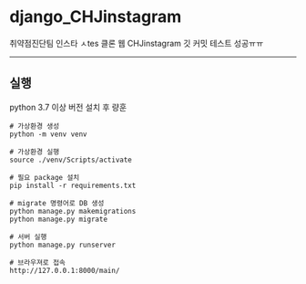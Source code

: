 # django_CHJinstagram

취약점진단팀 인스타  ㅅtes 클론 웹 CHJinstagram 깃 커밋 테스트 성공ㅠㅠ


---

## 실행

python 3.7 이상 버전 설치 후 량훈

```
# 가상환경 생성 
python -m venv venv

# 가상환경 실행
source ./venv/Scripts/activate

# 필요 package 설치
pip install -r requirements.txt

# migrate 명령어로 DB 생성
python manage.py makemigrations
python manage.py migrate

# 서버 실행
python manage.py runserver

# 브라우져로 접속
http://127.0.0.1:8000/main/
```
